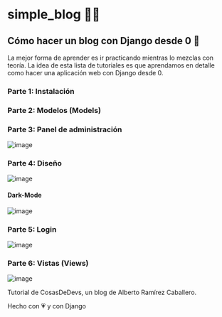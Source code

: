 # simple_blog 👩‍💻

## Cómo hacer un blog con Django desde 0 🚀

La mejor forma de aprender es ir practicando mientras lo mezclas con teoría. La idea de esta lista de tutoriales es que aprendamos en detalle como hacer una aplicación web con Django desde 0. 
### Parte 1: Instalación
### Parte 2: Modelos (Models)
### Parte 3: Panel de administración
![image](https://github.com/Orliluq/simple_blog/assets/122529721/03de08b9-d56e-40ec-ad67-46dcf90b586c)

### Parte 4: Diseño
![image](https://github.com/Orliluq/simple_blog/assets/122529721/662b0c96-06df-4994-82eb-033ad55f450a)
#### Dark-Mode
![image](https://github.com/Orliluq/simple_blog/assets/122529721/1a66537c-0f5e-442c-8b76-3017e6f8634f)

### Parte 5: Login
![image](https://github.com/Orliluq/simple_blog/assets/122529721/bf62baf7-2502-47ea-938e-c573c769a4ed)

### Parte 6: Vistas (Views)
![image](https://github.com/Orliluq/simple_blog/assets/122529721/9b9eafab-3050-411e-a370-e1f4cfe68bdd)

Tutorial de CosasDeDevs, un blog de Alberto Ramírez Caballero. 

Hecho con 💗 y con Django
